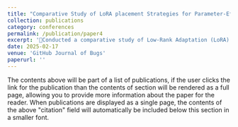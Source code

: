 ```yaml
---
title: "Comparative Study of LoRA placement Strategies for Parameter-Efficient Fine-Tuning of LLMs"
collection: publications
category: conferences
permalink: /publication/paper4
excerpt: 'Conducted a comparative study of Low-Rank Adaptation (LoRA) placement strategies on multiple open-source LLMs (Llama3.2-1B, Gemma3-1B, Qwen3-0.6B, Falcon-1B) Evaluated LoRA placements in different LLM blocks (attention, MLP, output head, embedding, and combinations) with respect to model performance, efficiency, and trade-offs Benchmarked models on MMLU, analyzing accuracy, throughput, memory, and parameter efficiency; designed a new metric (Im/P, Improvement per % Parameters) and applied Pareto analysis to identify optimal configurations Provided evidence-based recommendations for LoRA placement strategies, focusing on non-trivial architecture-specific behaviors and offering practical guidance for future research and Industrial deployment'
date: 2025-02-17
venue: 'GitHub Journal of Bugs'
paperurl: ''
---
```


The contents above will be part of a list of publications, if the user clicks the link for the publication than the contents of section will be rendered as a full page, allowing you to provide more information about the paper for the reader. When publications are displayed as a single page, the contents of the above "citation" field will automatically be included below this section in a smaller font.
